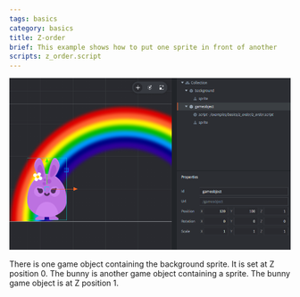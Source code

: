 ```yaml
---
tags: basics
category: basics
title: Z-order
brief: This example shows how to put one sprite in front of another
scripts: z_order.script
---
```


![z order](z_order.png)

There is one game object containing the background sprite. It is set at Z position 0.
The bunny is another game object containing a sprite. The bunny game object is at Z position 1.
